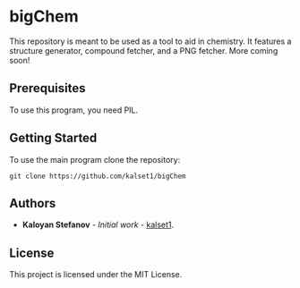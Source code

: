 # bigChem

This repository is meant to be used as a tool to aid in chemistry.
It features a structure generator, compound fetcher, and a PNG fetcher.
More coming soon!

## Prerequisites

To use this program, you need PIL.

## Getting Started

To use the main program clone the repository: 
```
git clone https://github.com/kalset1/bigChem
```

## Authors

* **Kaloyan Stefanov** - *Initial work* - [kalset1](https://github.com/kalset1).

## License

This project is licensed under the MIT License.
